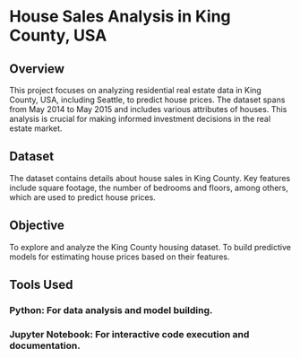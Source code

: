 # House Sales Analysis in King County, USA


## Overview
This project focuses on analyzing residential real estate data in King County, USA, including Seattle, to predict house prices. The dataset spans from May 2014 to May 2015 and includes various attributes of houses. This analysis is crucial for making informed investment decisions in the real estate market.

## Dataset
The dataset contains details about house sales in King County. Key features include square footage, the number of bedrooms and floors, among others, which are used to predict house prices.

## Objective
To explore and analyze the King County housing dataset.
To build predictive models for estimating house prices based on their features.


## Tools Used
### Python: For data analysis and model building.
### Jupyter Notebook: For interactive code execution and documentation.
